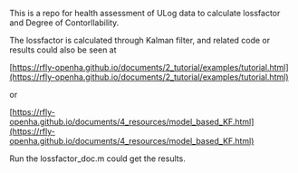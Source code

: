 This is a repo for health assessment of ULog data to calculate lossfactor and Degree of Contorllability.

The lossfactor is calculated through Kalman filter, and related code or results could also be seen at

[https://rfly-openha.github.io/documents/2_tutorial/examples/tutorial.html](https://rfly-openha.github.io/documents/2_tutorial/examples/tutorial.html)

or

[https://rfly-openha.github.io/documents/4_resources/model_based_KF.html](https://rfly-openha.github.io/documents/4_resources/model_based_KF.html)

Run the lossfactor_doc.m could get the results.
